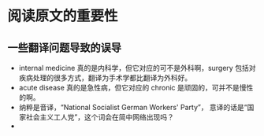 # 阅读原文的重要性

## 一些翻译问题导致的误导
- internal medicine 真的是内科学，但它对应的可不是外科啊，surgery 包括对疾病处理的很多方式，翻译为手术学都比翻译为外科好。
- acute disease 真的是急性病，但它对应的 chronic 是顽固的，可并不是慢性的啊。
- 纳粹是音译，“National Socialist German Workers' Party”， 意译的话是“国家社会主义工人党”，这个词会在简中网络出现吗？
-  